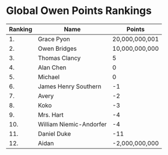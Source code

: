 # Global Owen Points Rankings

|Ranking|Name|Points|
| ----------- | ----------- | ----------- |
| 1. | Grace Pyon | 20,000,000,001 | 
| 2. | Owen Bridges | 10,000,000,000 |
| 3. | Thomas Clancy | 5 |
| 4. | Alan Chen | 0 |
| 5. | Michael | 0 |
| 6. | James Henry Southern | -1 |
| 7. | Avery | -2 |
| 8. | Koko | -3 |
| 9. | Mrs. Hart | -4 |
| 10. | William Niemic-Andorfer | -4 |
| 11. | Daniel Duke | -11 |
| 12. | Aidan | -2,000,000,000 |
